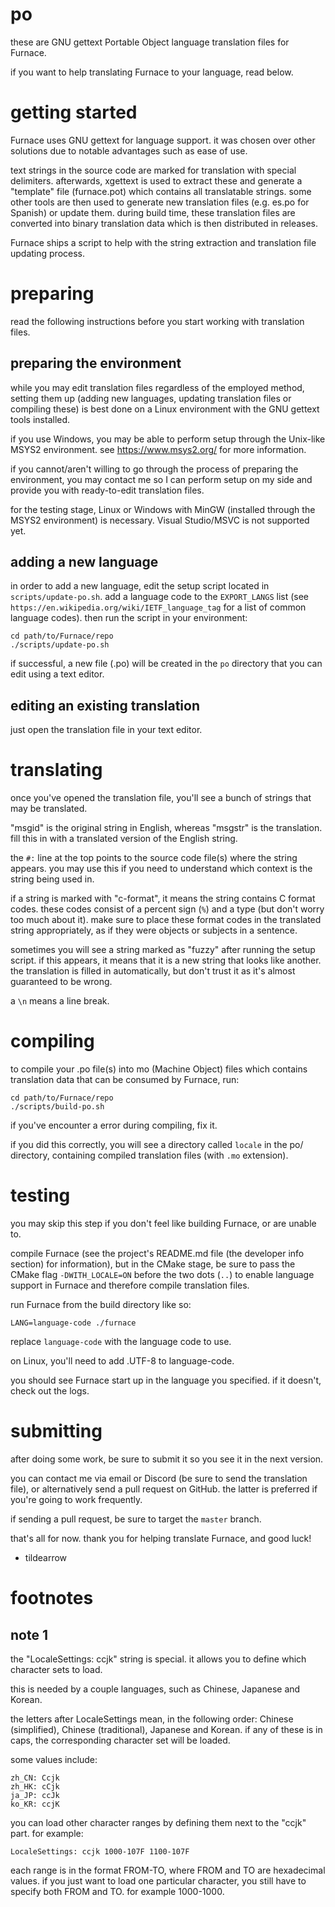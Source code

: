 # po

these are GNU gettext Portable Object language translation files for Furnace.

if you want to help translating Furnace to your language, read below.

# getting started

Furnace uses GNU gettext for language support.
it was chosen over other solutions due to notable advantages such as ease of use.

text strings in the source code are marked for translation with special delimiters.
afterwards, xgettext is used to extract these and generate a "template" file (furnace.pot) which contains all translatable strings.
some other tools are then used to generate new translation files (e.g. es.po for Spanish) or update them.
during build time, these translation files are converted into binary translation data which is then distributed in releases.

Furnace ships a script to help with the string extraction and translation file updating process.

# preparing

read the following instructions before you start working with translation files.

## preparing the environment

while you may edit translation files regardless of the employed method, setting them up (adding new languages, updating translation files or compiling these) is best done on a Linux environment with the GNU gettext tools installed.

if you use Windows, you may be able to perform setup through the Unix-like MSYS2 environment. see https://www.msys2.org/ for more information.

if you cannot/aren't willing to go through the process of preparing the environment, you may contact me so I can perform setup on my side and provide you with ready-to-edit translation files.

for the testing stage, Linux or Windows with MinGW (installed through the MSYS2 environment) is necessary. Visual Studio/MSVC is not supported yet.

## adding a new language

in order to add a new language, edit the setup script located in `scripts/update-po.sh`.
add a language code to the `EXPORT_LANGS` list (see `https://en.wikipedia.org/wiki/IETF_language_tag` for a list of common language codes).
then run the script in your environment:

```
cd path/to/Furnace/repo
./scripts/update-po.sh
```

if successful, a new file (.po) will be created in the `po` directory that you can edit using a text editor.

## editing an existing translation

just open the translation file in your text editor.

# translating

once you've opened the translation file, you'll see a bunch of strings that may be translated.

"msgid" is the original string in English, whereas "msgstr" is the translation. fill this in with a translated version of the English string.

the `#:` line at the top points to the source code file(s) where the string appears. you may use this if you need to understand which context is the string being used in.

if a string is marked with "c-format", it means the string contains C format codes. these codes consist of a percent sign (`%`) and a type (but don't worry too much about it).
make sure to place these format codes in the translated string appropriately, as if they were objects or subjects in a sentence.

sometimes you will see a string marked as "fuzzy" after running the setup script. if this appears, it means that it is a new string that looks like another. the translation is filled in automatically, but don't trust it as it's almost guaranteed to be wrong.

a `\n` means a line break.

# compiling

to compile your .po file(s) into mo (Machine Object) files which contains translation data that can be consumed by Furnace, run:

```
cd path/to/Furnace/repo
./scripts/build-po.sh
```


if you've encounter a error during compiling, fix it.

if you did this correctly, you will see a directory called `locale` in the po/ directory, containing compiled translation files (with `.mo` extension).

# testing

you may skip this step if you don't feel like building Furnace, or are unable to.

compile Furnace (see the project's README.md file (the developer info section) for information), but in the CMake stage, be sure to pass the CMake flag `-DWITH_LOCALE=ON` before the two dots (`..`) to enable language support in Furnace and therefore compile translation files.


run Furnace from the build directory like so:

```
LANG=language-code ./furnace
```

replace `language-code` with the language code to use.

on Linux, you'll need to add .UTF-8 to language-code.

you should see Furnace start up in the language you specified. if it doesn't, check out the logs.

# submitting

after doing some work, be sure to submit it so you see it in the next version.

you can contact me via email or Discord (be sure to send the translation file), or alternatively send a pull request on GitHub. the latter is preferred if you're going to work frequently.

if sending a pull request, be sure to target the `master` branch.

that's all for now. thank you for helping translate Furnace, and good luck!

- tildearrow

# footnotes

## note 1

the "LocaleSettings: ccjk" string is special. it allows you to define which character sets to load.

this is needed by a couple languages, such as Chinese, Japanese and Korean.

the letters after LocaleSettings mean, in the following order: Chinese (simplified), Chinese (traditional), Japanese and Korean. if any of these is in caps, the corresponding character set will be loaded.

some values include:

```
zh_CN: Ccjk
zh_HK: cCjk
ja_JP: ccJk
ko_KR: ccjK
```

you can load other character ranges by defining them next to the "ccjk" part. for example:

```
LocaleSettings: ccjk 1000-107F 1100-107F
```

each range is in the format FROM-TO, where FROM and TO are hexadecimal values.
if you just want to load one particular character, you still have to specify both FROM and TO. for example 1000-1000.
